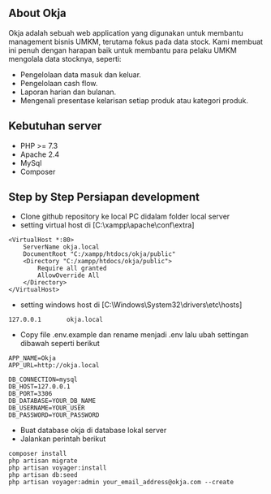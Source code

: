 ## About Okja

Okja adalah sebuah web application yang digunakan untuk membantu management bisnis UMKM, terutama fokus pada data stock. Kami membuat ini penuh dengan harapan baik untuk membantu para pelaku UMKM mengolala data stocknya, seperti:

- Pengelolaan data masuk dan keluar.
- Pengelolaan cash flow.
- Laporan harian dan bulanan.
- Mengenali presentase kelarisan setiap produk atau kategori produk.

## Kebutuhan server

- PHP >= 7.3
- Apache 2.4
- MySql
- Composer

## Step by Step Persiapan development

- Clone github repository ke local PC didalam folder local server
- setting virtual host di [C:\xampp\apache\conf\extra]
```text
<VirtualHost *:80>
    ServerName okja.local
    DocumentRoot "C:/xampp/htdocs/okja/public"
    <Directory "C:/xampp/htdocs/okja/public">
        Require all granted
        AllowOverride All
    </Directory>
</VirtualHost>
```
- setting windows host di [C:\Windows\System32\drivers\etc\hosts]
```text
127.0.0.1       okja.local
```
- Copy file .env.example dan rename menjadi .env lalu ubah settingan dibawah seperti berikut
```text
APP_NAME=Okja
APP_URL=http://okja.local

DB_CONNECTION=mysql
DB_HOST=127.0.0.1
DB_PORT=3306
DB_DATABASE=YOUR_DB_NAME
DB_USERNAME=YOUR_USER
DB_PASSWORD=YOUR_PASSWORD
```
- Buat database okja di database lokal server
- Jalankan perintah berikut
```text
composer install
php artisan migrate
php artisan voyager:install
php artisan db:seed
php artisan voyager:admin your_email_address@okja.com --create
```